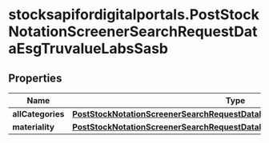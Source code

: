 # stocksapifordigitalportals.PostStockNotationScreenerSearchRequestDataEsgTruvalueLabsSasb

## Properties

Name | Type | Description | Notes
------------ | ------------- | ------------- | -------------
**allCategories** | [**PostStockNotationScreenerSearchRequestDataEsgTruvalueLabsSasbAllCategories**](PostStockNotationScreenerSearchRequestDataEsgTruvalueLabsSasbAllCategories.md) |  | [optional] 
**materiality** | [**PostStockNotationScreenerSearchRequestDataEsgTruvalueLabsSasbMateriality**](PostStockNotationScreenerSearchRequestDataEsgTruvalueLabsSasbMateriality.md) |  | [optional] 


